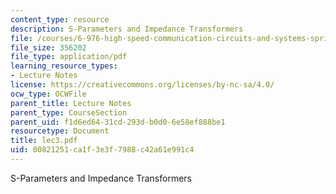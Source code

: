 ```yaml
---
content_type: resource
description: S-Parameters and Impedance Transformers
file: /courses/6-976-high-speed-communication-circuits-and-systems-spring-2003/00821251ca1f3e3f7988c42a61e991c4_lec3.pdf
file_size: 356202
file_type: application/pdf
learning_resource_types:
- Lecture Notes
license: https://creativecommons.org/licenses/by-nc-sa/4.0/
ocw_type: OCWFile
parent_title: Lecture Notes
parent_type: CourseSection
parent_uid: f1d6ed64-31cd-293d-b0d0-6e58ef888be1
resourcetype: Document
title: lec3.pdf
uid: 00821251-ca1f-3e3f-7988-c42a61e991c4
---
```

S-Parameters and Impedance Transformers